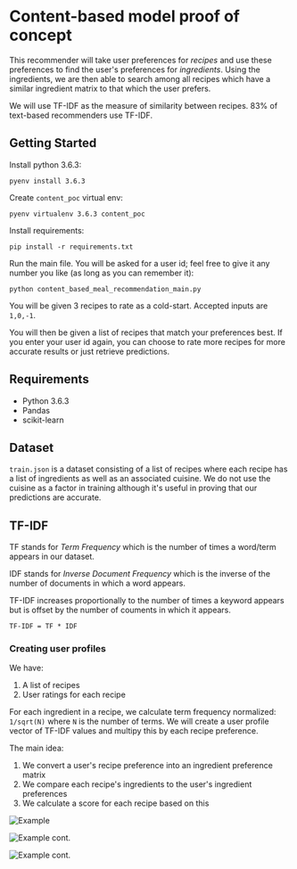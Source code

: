 # Content-based model proof of concept

This recommender will take user preferences for *recipes* and use these preferences to find the user's preferences for *ingredients*. Using the ingredients, we are then able to search among all recipes which have a similar ingredient matrix to that which the user prefers.

We will use TF-IDF as the measure of similarity between recipes. 83% of text-based recommenders use TF-IDF.

## Getting Started

Install python 3.6.3:

```pyenv install 3.6.3```

Create `content_poc` virtual env:

```pyenv virtualenv 3.6.3 content_poc```

Install requirements:

```pip install -r requirements.txt```

Run the main file. You will be asked for a user id; feel free to give it any number you like (as long as you can remember it):

```python content_based_meal_recommendation_main.py```

You will be given 3 recipes to rate as a cold-start. Accepted inputs are `1,0,-1`.

You will then be given a list of recipes that match your preferences best. If you enter your user id again, you can choose to rate more recipes for more accurate results or just retrieve predictions.

## Requirements

* Python 3.6.3
* Pandas
* scikit-learn

## Dataset

`train.json` is a dataset consisting of a list of recipes where each recipe has a list of ingredients as well as an associated cuisine. We do not use the cuisine as a factor in training although it's useful in proving that our predictions are accurate.

## TF-IDF

TF stands for *Term Frequency* which is the number of times a word/term appears in our dataset.

IDF stands for *Inverse Document Frequency* which is the inverse of the number of documents in which a word appears.

TF-IDF increases proportionally to the number of times a keyword appears but is offset by the number of couments in which it appears.

`TF-IDF = TF * IDF`

### Creating user profiles

We have:
1. A list of recipes
2. User ratings for each recipe

For each ingredient in a recipe, we calculate term frequency normalized: `1/sqrt(N)` where `N` is the number of terms. We will create a user profile vector of TF-IDF values and multipy this by each recipe preference.

The main idea:

1. We convert a user's recipe preference into an ingredient preference matrix
2. We compare each recipe's ingredients to the user's ingredient preferences
3. We calculate a score for each recipe based on this

![Example](example_1.png?raw=true "A recipe-keyword matrix and a user-preference matrix")

![Example cont.](example_2.png?raw=true "Finding the user preference vector")

![Example cont.](example_3.png?raw=true "Finding the user's preference for a given recipe")

